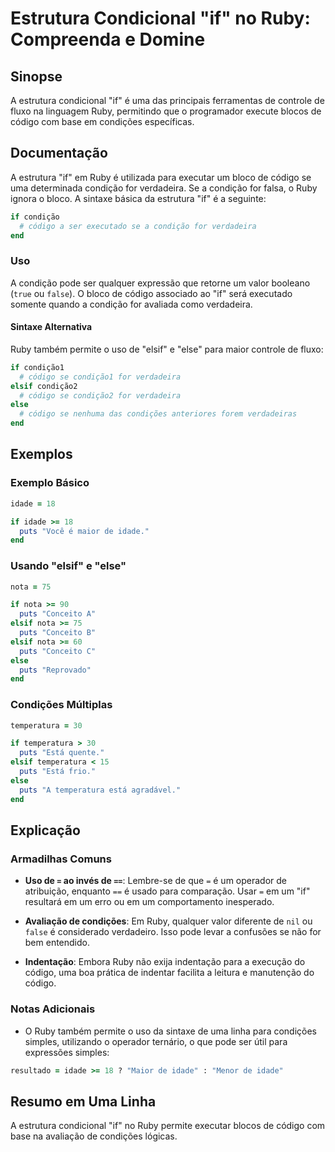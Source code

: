 <!--
Meta Description: # Estrutura Condicional "if" no Ruby: Compreenda e Domine ## Sinopse A estrutura condicional "if" é uma das principais ferramentas de controle de flux...
Meta Keywords: ruby, código, puts, condições, para
-->

# Estrutura Condicional "if" no Ruby: Compreenda e Domine

## Sinopse
A estrutura condicional "if" é uma das principais ferramentas de controle de fluxo na linguagem Ruby, permitindo que o programador execute blocos de código com base em condições específicas.

## Documentação
A estrutura "if" em Ruby é utilizada para executar um bloco de código se uma determinada condição for verdadeira. Se a condição for falsa, o Ruby ignora o bloco. A sintaxe básica da estrutura "if" é a seguinte:

```ruby
if condição
  # código a ser executado se a condição for verdadeira
end
```

### Uso
A condição pode ser qualquer expressão que retorne um valor booleano (`true` ou `false`). O bloco de código associado ao "if" será executado somente quando a condição for avaliada como verdadeira.

#### Sintaxe Alternativa
Ruby também permite o uso de "elsif" e "else" para maior controle de fluxo:

```ruby
if condição1
  # código se condição1 for verdadeira
elsif condição2
  # código se condição2 for verdadeira
else
  # código se nenhuma das condições anteriores forem verdadeiras
end
```

## Exemplos
### Exemplo Básico
```ruby
idade = 18

if idade >= 18
  puts "Você é maior de idade."
end
```

### Usando "elsif" e "else"
```ruby
nota = 75

if nota >= 90
  puts "Conceito A"
elsif nota >= 75
  puts "Conceito B"
elsif nota >= 60
  puts "Conceito C"
else
  puts "Reprovado"
end
```

### Condições Múltiplas
```ruby
temperatura = 30

if temperatura > 30
  puts "Está quente."
elsif temperatura < 15
  puts "Está frio."
else
  puts "A temperatura está agradável."
end
```

## Explicação
### Armadilhas Comuns
- **Uso de `=` ao invés de `==`**: Lembre-se de que `=` é um operador de atribuição, enquanto `==` é usado para comparação. Usar `=` em um "if" resultará em um erro ou em um comportamento inesperado.
  
- **Avaliação de condições**: Em Ruby, qualquer valor diferente de `nil` ou `false` é considerado verdadeiro. Isso pode levar a confusões se não for bem entendido.

- **Indentação**: Embora Ruby não exija indentação para a execução do código, uma boa prática de indentar facilita a leitura e manutenção do código.

### Notas Adicionais
- O Ruby também permite o uso da sintaxe de uma linha para condições simples, utilizando o operador ternário, o que pode ser útil para expressões simples:
  
```ruby
resultado = idade >= 18 ? "Maior de idade" : "Menor de idade"
```

## Resumo em Uma Linha
A estrutura condicional "if" no Ruby permite executar blocos de código com base na avaliação de condições lógicas.